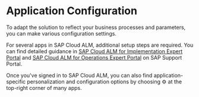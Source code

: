 <!-- loioce08e9d0d647455f962ffc210de1c7de -->

<link rel="stylesheet" type="text/css" href="css/sap-icons.css"/>

# Application Configuration

To adapt the solution to reflect your business processes and parameters, you can make various configuration settings.

For several apps in SAP Cloud ALM, additional setup steps are required. You can find detailed guidance in [SAP Cloud ALM for Implementation Expert Portal](https://support.sap.com/en/alm/sap-cloud-alm/implementation/sap-cloud-alm-implementation-expert-portal.html) and [SAP Cloud ALM for Operations Expert Portal](https://support.sap.com/en/alm/sap-cloud-alm/operations/expert-portal.html) on SAP Support Portal.

Once you've signed in to SAP Cloud ALM, you can also find application-specific personalization and configuration options by choosing :gear: at the top-right corner of many apps.

